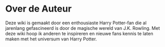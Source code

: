 # Over de Auteur

Deze wiki is gemaakt door een enthousiaste Harry Potter-fan die al jarenlang gefascineerd is door de magische wereld van J.K. Rowling. Met deze wiki hoop ik anderen te inspireren en nieuwe fans kennis te laten maken met het universum van Harry Potter.
